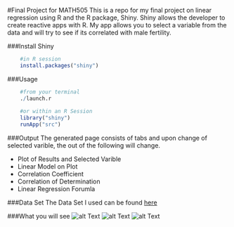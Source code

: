 #Final Project for MATH505
This is a repo for my final project on linear regression using R and the R package, Shiny. Shiny allows the developer to create reactive apps with R. My app allows you to select a variable from the data and will try to see if its correlated with male fertility. 

###Install Shiny
```R
	#in R session
	install.packages("shiny")
```

###Usage
```R
	#from your terminal
	./launch.r
	
	#or within an R Session
	library("shiny")
	runApp("src")

```

###Output
The generated page consists of tabs and upon change of selected varible, the out of the following will change. 

* Plot of Results and Selected Varible
* Linear Model on Plot
* Correlation Coefficient
* Correlation of Determination
* Linear Regression Forumla


###Data Set
The Data Set I used can be found [here](https://archive.ics.uci.edu/ml/datasets/Fertility)

###What you will see
![alt Text](http://i.imgur.com/yayLuV1.png "Sample Run")
![alt Text](http://i.imgur.com/5VLHR0I.png "Sample Run")
![alt Text](http://i.imgur.com/jtqNaVA.png "Lauch using R shell")
